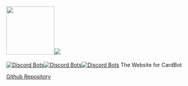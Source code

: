 # <img src="https://card-bot.github.io/assets/image.png" height="128" width="128"><img src="https://card-bot.github.io/assets/logo.png">
[![Discord Bots](https://discordbots.org/api/widget/status/372166132301561866.svg?noavatar=true)](https://discordbots.org/bot/372166132301561866)[![Discord Bots](https://discordbots.org/api/widget/lib/372166132301561866.svg?noavatar=true)](https://discordbots.org/bot/372166132301561866)[![Discord Bots](https://discordbots.org/api/widget/owner/372166132301561866.svg?noavatar=true)](https://discordbots.org/bot/372166132301561866)
The Website for CardBot

<a href="https://github.com/ZippyMagician/CardBot">Github Repository</a>
